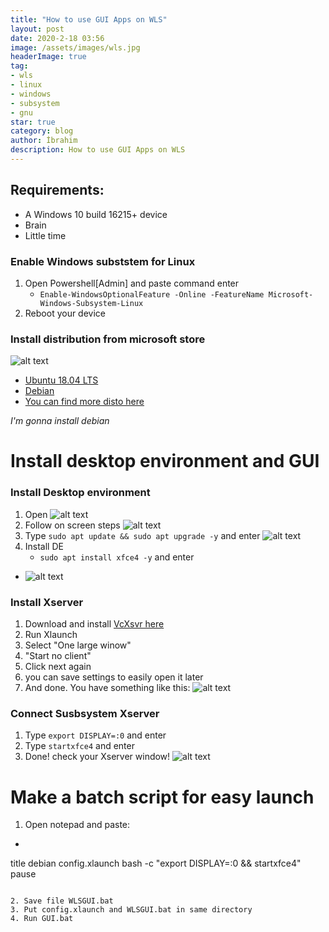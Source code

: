```yaml
---
title: "How to use GUI Apps on WLS"
layout: post
date: 2020-2-18 03:56
image: /assets/images/wls.jpg
headerImage: true
tag:
- wls
- linux
- windows
- subsystem
- gnu
star: true
category: blog
author: İbrahim
description: How to use GUI Apps on WLS
---
```


## Requirements:
* A Windows 10 build 16215+ device 
* Brain
* Little time

### Enable Windows subststem for Linux
1. Open Powershell[Admin] and paste command enter
    - `Enable-WindowsOptionalFeature -Online -FeatureName Microsoft-Windows-Subsystem-Linux`
2. Reboot your device

### Install distribution from microsoft store
![alt text](https://raw.githubusercontent.com/TheDoop/thedoop.github.io/master/assets/images/blog/wlsgu%C4%B1/debianwls.png "Debian")
- [Ubuntu 18.04 LTS](https://www.microsoft.com/store/apps/9N9TNGVNDL3Q)
- [Debian](https://www.microsoft.com/store/apps/9MSVKQC78PK6)
- [You can find more disto here](https://docs.microsoft.com/en-us/windows/wsl/install-win10)

*I'm gonna install debian*
# Install desktop environment and GUI

### Install Desktop environment
1. Open 
![alt text](https://raw.githubusercontent.com/TheDoop/thedoop.github.io/master/assets/images/blog/wlsgu%C4%B1/debinstalling.png "Debian")
2. Follow on screen steps
![alt text](https://raw.githubusercontent.com/TheDoop/thedoop.github.io/master/assets/images/blog/wlsgu%C4%B1/debuser.png "Debian")
3. Type `sudo apt update && sudo apt upgrade -y` and enter
![alt text](https://raw.githubusercontent.com/TheDoop/thedoop.github.io/master/assets/images/blog/wlsgu%C4%B1/sudaptup.png "Debian")
4. Install DE
    - `sudo apt install xfce4 -y` and enter
- ![alt text](https://raw.githubusercontent.com/TheDoop/thedoop.github.io/master/assets/images/blog/wlsgu%C4%B1/xfce4setup.png "Debian")

### Install Xserver
1. Download and install [VcXsvr here](https://sourceforge.net/projects/vcxsrv/)
2. Run Xlaunch
3. Select "One large winow"
4. "Start no client"
5. Click next again
6. you can save settings to easily open it later
7. And done. You have something like this:
![alt text](https://raw.githubusercontent.com/TheDoop/thedoop.github.io/master/assets/images/blog/wlsgu%C4%B1/xserver.png "Debian")
### Connect Susbsystem Xserver
1. Type `export DISPLAY=:0` and enter
2. Type `startxfce4` and enter
3. Done! check your Xserver window!
![alt text](https://raw.githubusercontent.com/TheDoop/thedoop.github.io/master/assets/images/blog/wlsgu%C4%B1/xfce4.png "Debian")


# Make a batch script for easy launch
1. Open notepad and paste: 
- ```@echo off
title debian
config.xlaunch
bash -c "export DISPLAY=:0 && startxfce4"
pause
```

2. Save file WLSGUI.bat
3. Put config.xlaunch and WLSGUI.bat in same directory
4. Run GUI.bat
